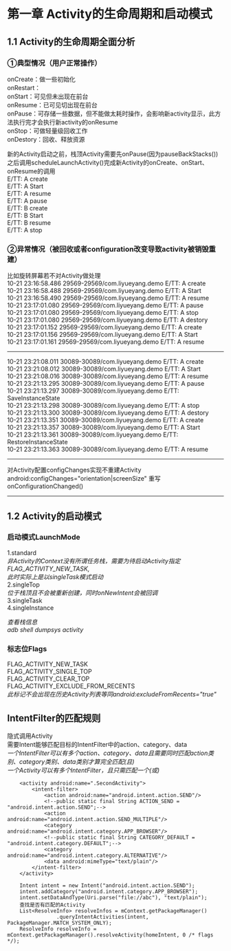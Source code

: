 # 第一章 Activity的生命周期和启动模式
## 1.1 Activity的生命周期全面分析
### ①典型情况（用户正常操作）
onCreate：做一些初始化  
onRestart：  
onStart：可见但未出现在前台  
onResume：已可见切出现在前台  
onPause：可存储一些数据，但不能做太耗时操作，会影响新activity显示，此方法执行完才会执行新activity的onResume  
onStop：可做轻量级回收工作  
onDestory：回收、释放资源  
  
新的Activity启动之前，栈顶Activity需要先onPause(因为pauseBackStacks())  
之后调用scheduleLaunchActivity()完成新Activity的onCreate、onStart、onResume的调用  
E/TT: A create  
E/TT: A Start  
E/TT: A resume  
E/TT: A pause  
E/TT: B create  
E/TT: B Start  
E/TT: B resume  
E/TT: A stop  

### ②异常情况（被回收或者configuration改变导致activity被销毁重建）  

比如旋转屏幕若不对Activity做处理  
10-21 23:16:58.486 29569-29569/com.liyueyang.demo E/TT: A create  
10-21 23:16:58.488 29569-29569/com.liyueyang.demo E/TT: A Start  
10-21 23:16:58.490 29569-29569/com.liyueyang.demo E/TT: A resume  
10-21 23:17:01.080 29569-29569/com.liyueyang.demo E/TT: A pause  
10-21 23:17:01.080 29569-29569/com.liyueyang.demo E/TT: A stop  
10-21 23:17:01.080 29569-29569/com.liyueyang.demo E/TT: A destory  
10-21 23:17:01.152 29569-29569/com.liyueyang.demo E/TT: A create  
10-21 23:17:01.156 29569-29569/com.liyueyang.demo E/TT: A Start  
10-21 23:17:01.161 29569-29569/com.liyueyang.demo E/TT: A resume  

---  

10-21 23:21:08.011 30089-30089/com.liyueyang.demo E/TT: A create  
10-21 23:21:08.012 30089-30089/com.liyueyang.demo E/TT: A Start  
10-21 23:21:08.016 30089-30089/com.liyueyang.demo E/TT: A resume  
10-21 23:21:13.295 30089-30089/com.liyueyang.demo E/TT: A pause  
10-21 23:21:13.297 30089-30089/com.liyueyang.demo E/TT: SaveInstanceState  
10-21 23:21:13.298 30089-30089/com.liyueyang.demo E/TT: A stop  
10-21 23:21:13.300 30089-30089/com.liyueyang.demo E/TT: A destory  
10-21 23:21:13.351 30089-30089/com.liyueyang.demo E/TT: A create  
10-21 23:21:13.357 30089-30089/com.liyueyang.demo E/TT: A Start  
10-21 23:21:13.361 30089-30089/com.liyueyang.demo E/TT: RestoreInstanceState  
10-21 23:21:13.363 30089-30089/com.liyueyang.demo E/TT: A resume  

---  

对Activity配置configChanges实现不重建Activity android:configChanges="orientation|screenSize"
重写onConfigurationChanged()

---  

## 1.2 Activity的启动模式
### 启动模式LaunchMode  
1.standard  
*非Activity的Context没有所谓任务栈，需要为待启动Activity指定FLAG_ACTIVITY_NEW_TASK,  
此时实际上是以singleTask模式启动*  
2.singleTop  
*位于栈顶且不会被重新创建，同时onNewIntent会被回调*  
3.singleTask  
4.singleInstance  

*查看栈信息  
adb shell dumpsys activity*  
### 标志位Flags  
FLAG_ACTIVITY_NEW_TASK  
FLAG_ACTIVITY_SINGLE_TOP  
FLAG_ACTIVITY_CLEAR_TOP  
FLAG_ACTIVITY_EXCLUDE_FROM_RECENTS  
*此标记不会出现在历史Activity列表等同android:excludeFromRecents="true"*  
## IntentFilter的匹配规则  
隐式调用Activity  
需要Intent能够匹配目标的IntentFilter中的action、category、data  
*一个IntentFilter可以有多个action、category、data且需要同时匹配action类别、category类别、data类别才算完全匹配(且)  
一个Activity可以有多个IntentFilter，且只需匹配一个(或)*  
```
	<activity android:name=".SecondActivity">  
	    <intent-filter>
	        <action android:name="android.intent.action.SEND"/>
	        <!--public static final String ACTION_SEND = "android.intent.action.SEND";-->
	        <action android:name="android.intent.action.SEND_MULTIPLE"/>
	        <category android:name="android.intent.category.APP_BROWSER"/>
	        <!--public static final String CATEGORY_DEFAULT = "android.intent.category.DEFAULT";-->
	        <category android:name="android.intent.category.ALTERNATIVE"/>
	        <data android:mimeType="text/plain"/>
	    </intent-filter>
	</activity>

	Intent intent = new Intent("android.intent.action.SEND");
    intent.addCategory("android.intent.category.APP_BROWSER");
    intent.setDataAndType(Uri.parse("file://abc"), "text/plain");
    查找是否有匹配的Activity
    List<ResolveInfo> resolveInfos = mContext.getPackageManager()
                .queryIntentActivities(intent, PackageManager.MATCH_SYSTEM_ONLY);
    ResolveInfo resolveInfo = mContext.getPackageManager().resolveActivity(homeIntent, 0 /* flags */);
```